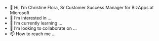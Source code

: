 - 👋 Hi, I’m Christine Flora, Sr Customer Success Manager for BizApps at Microsoft
- 👀 I’m interested in ...
- 🌱 I’m currently learning ...
- 💞️ I’m looking to collaborate on ...
- 📫 How to reach me ...

<!---
MSCflora/MSCflora is a ✨ special ✨ repository because its `README.md` (this file) appears on your GitHub profile.
You can click the Preview link to take a look at your changes.
--->

